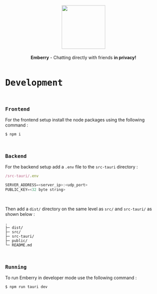 <h1 align="center">
    <div align="center">
        <img width=140 src="https://github.com/emberry-org/emberry-rework/blob/main/.github/assets/logo.png"> 
    </div>
</h1>


<div align="center">
    <b>Emberry</b> - Chatting directly with friends <b>in privacy!</b><br>
</div>
    
<br>

<h1><samp>Development</samp></h1>

<br>

<h3><samp>Frontend</samp></h3>

For the frontend setup install the node packages using the following command :

```
$ npm i
```

<br>

<h3><samp>Backend</samp></h3>

For the backend setup add a ``.env`` file to the ``src-tauri`` directory :

```js
/src-tauri/.env

SERVER_ADDRESS=<server_ip>:<udp_port>
PUBLIC_KEY=<32 byte string>
```

<br>

Then add a ``dist/`` directory on the same level as ``src/`` and ``src-tauri/`` as shown below :
```
.
├─ dist/
├─ src/
├─ src-tauri/
├─ public/
└─ README.md
```

<br>

<h3><samp>Running</samp></h3>

To run Emberry in developer mode use the following command :

```
$ npm run tauri dev
```
